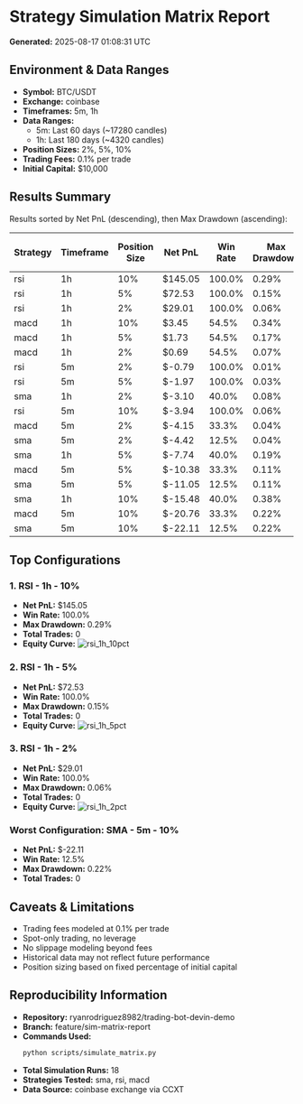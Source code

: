 # Strategy Simulation Matrix Report

**Generated:** 2025-08-17 01:08:31 UTC

## Environment & Data Ranges

- **Symbol:** BTC/USDT
- **Exchange:** coinbase
- **Timeframes:** 5m, 1h
- **Data Ranges:**
  - 5m: Last 60 days (~17280 candles)
  - 1h: Last 180 days (~4320 candles)
- **Position Sizes:** 2%, 5%, 10%
- **Trading Fees:** 0.1% per trade
- **Initial Capital:** $10,000

## Results Summary

Results sorted by Net PnL (descending), then Max Drawdown (ascending):

| Strategy | Timeframe | Position Size | Net PnL | Win Rate | Max Drawdown | Total Trades | Avg Trade PnL |
|----------|-----------|---------------|---------|----------|--------------|--------------|---------------|
| rsi | 1h | 10% | $145.05 | 100.0% | 0.29% | 0 | $0.00 |
| rsi | 1h | 5% | $72.53 | 100.0% | 0.15% | 0 | $0.00 |
| rsi | 1h | 2% | $29.01 | 100.0% | 0.06% | 0 | $0.00 |
| macd | 1h | 10% | $3.45 | 54.5% | 0.34% | 0 | $0.00 |
| macd | 1h | 5% | $1.73 | 54.5% | 0.17% | 0 | $0.00 |
| macd | 1h | 2% | $0.69 | 54.5% | 0.07% | 0 | $0.00 |
| rsi | 5m | 2% | $-0.79 | 100.0% | 0.01% | 0 | $0.00 |
| rsi | 5m | 5% | $-1.97 | 100.0% | 0.03% | 0 | $0.00 |
| sma | 1h | 2% | $-3.10 | 40.0% | 0.08% | 0 | $0.00 |
| rsi | 5m | 10% | $-3.94 | 100.0% | 0.06% | 0 | $0.00 |
| macd | 5m | 2% | $-4.15 | 33.3% | 0.04% | 0 | $0.00 |
| sma | 5m | 2% | $-4.42 | 12.5% | 0.04% | 0 | $0.00 |
| sma | 1h | 5% | $-7.74 | 40.0% | 0.19% | 0 | $0.00 |
| macd | 5m | 5% | $-10.38 | 33.3% | 0.11% | 0 | $0.00 |
| sma | 5m | 5% | $-11.05 | 12.5% | 0.11% | 0 | $0.00 |
| sma | 1h | 10% | $-15.48 | 40.0% | 0.38% | 0 | $0.00 |
| macd | 5m | 10% | $-20.76 | 33.3% | 0.22% | 0 | $0.00 |
| sma | 5m | 10% | $-22.11 | 12.5% | 0.22% | 0 | $0.00 |

## Top Configurations

### 1. RSI - 1h - 10%
- **Net PnL:** $145.05
- **Win Rate:** 100.0%
- **Max Drawdown:** 0.29%
- **Total Trades:** 0
- **Equity Curve:** ![rsi_1h_10pct](/home/ubuntu/repos/trading-bot-devin-demo/artifacts/simulations/equity_curves/rsi_1h_10pct.png)

### 2. RSI - 1h - 5%
- **Net PnL:** $72.53
- **Win Rate:** 100.0%
- **Max Drawdown:** 0.15%
- **Total Trades:** 0
- **Equity Curve:** ![rsi_1h_5pct](/home/ubuntu/repos/trading-bot-devin-demo/artifacts/simulations/equity_curves/rsi_1h_5pct.png)

### 3. RSI - 1h - 2%
- **Net PnL:** $29.01
- **Win Rate:** 100.0%
- **Max Drawdown:** 0.06%
- **Total Trades:** 0
- **Equity Curve:** ![rsi_1h_2pct](/home/ubuntu/repos/trading-bot-devin-demo/artifacts/simulations/equity_curves/rsi_1h_2pct.png)

### Worst Configuration: SMA - 5m - 10%
- **Net PnL:** $-22.11
- **Win Rate:** 12.5%
- **Max Drawdown:** 0.22%
- **Total Trades:** 0

## Caveats & Limitations

- Trading fees modeled at 0.1% per trade
- Spot-only trading, no leverage
- No slippage modeling beyond fees
- Historical data may not reflect future performance
- Position sizing based on fixed percentage of initial capital

## Reproducibility Information

- **Repository:** ryanrodriguez8982/trading-bot-devin-demo
- **Branch:** feature/sim-matrix-report
- **Commands Used:**
  ```bash
  python scripts/simulate_matrix.py
  ```
- **Total Simulation Runs:** 18
- **Strategies Tested:** sma, rsi, macd
- **Data Source:** coinbase exchange via CCXT
